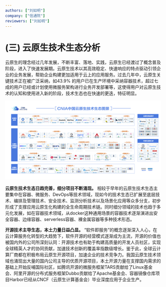 ```yaml
---
authors: ["刘如明"]
company: ["信通院"]
reviewers: ["刘如明"]
---
```


# (三)	云原生技术生态分析

云原生的理念经过几年发展，不断丰富、落地、实践，云原生已经渡过了概念普及阶段，进入了快速发展期。云原生技术以其高效稳定、快速响应的特点驱动引领企业的业务发展，帮助企业构建更加适用于云上的应用服务。过去几年中，云原生关键技术正在被广泛采纳，如43.9% 的用户已在生产环境中采纳容器技术，超过七成的用户已经或计划使用微服务架构进行业务开发部署等，这使得用户对云原生技术的认知和使用进入新的阶段，技术生态也在快速的更迭，特征明显。

![CNIA中国云原生技术生态图景](../imgs/cnia_landscape.jpg)

**云原生技术生态日趋完善，细分项目不断涌现。** 相较于早年的云原生技术生态主要集中在容器、微服务、DevOps等技术领域，现如今的技术生态已扩展至底层技术、编排及管理技术、安全技术、监测分析技术以及场景化应用等众多分支，初步形成了支撑应用云原生化构建的全生命周期技术链。同时细分领域的技术也趋于多元化发展，如在容器技术领域，从docker这种通用场景的容器技术逐渐演进出安全容器、边缘容器、serverless容器、裸金属容器等多种技术形态。

**开源技术主导生态，本土力量日益凸显。** “软件即服务”的概念逐渐深入人心，在云计算服务化转型的大趋势下，软件开源的经营模式逐渐成为主流，开源的价值也被国内外的公司所深刻认同：开源技术也有助于构建高质量的开发人员社区，实现全球精英人才的协同贡献，加速技术创新的覆盖率指数级增长。鉴于此，全球云计算厂商都在积极布局云原生开源项目，加速企业的技术竞争力。我国云原生技术领域也涌现出大量的国内公司主导的优质开源项目，本土开源力量在支撑国内需求的基础上开始反哺国际社区，如腾讯开源的微服务框架TARS贡献给了Linux基金会、阿里开源的分布式服务框架Dubbo贡献给了Apache基金会、容器镜像仓库项目Harbor已经从CNCF（云原生计算基金会）毕业深度应用于企业生产。